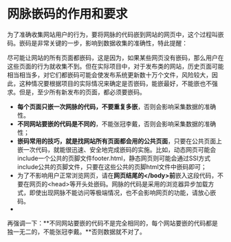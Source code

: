 # 网脉嵌码的作用和要求

为了准确收集网站用户的行为，要将网脉的代码嵌到网站的网页中，这个过程叫嵌码。嵌码是非常关键的一步，影响到数据收集的准确性，特此提醒：

尽可能让网站的所有页面都嵌码，这是因为，如果某些网页没有嵌码，那么用户在这些页面的行为就收集不到。但在实际项目中，对于发布类的网站，历史页面可能相当相当多，对它们都嵌码可能会使发布系统更新数十万个文件，风险较大，因此，这种情况要根据项目的实际情况来确定是否嵌码，能嵌最好，不能嵌也不强求。但是，至少所有新发布的页面，都必须要嵌码。

* **每个页面只嵌一次网脉的代码，不要重复多嵌**，否则会影响采集数据的准确性。
* **不同网站要嵌的代码是不同的**，不能张冠李戴，否则会影响采集数据的准确性；
* **嵌码常用的技巧，就是找网站所有页面都会用的公共页面**，只要在公共页面上嵌一次代码，就能很迅速、安全地完成嵌码的实施。比如，动态网页可能会include一个公共的页脚文件footer.html，静态网页则可能会通过SSI方式include公共的页脚文件，只要在这些公共的页脚html文件中嵌码即可；
* 为了不影响用户正常浏览网页，请在**网页结尾的&lt;/body&gt;前**嵌入这段代码，不要在网页的&lt;head&gt;等开头处嵌码。网脉的代码是采用的浏览器异步加载方式，即使出现网脉不能访问等极端情况，也不会影响网页的功能，请放心嵌码。
* 
再强调一下：**不同网站要嵌的代码不是完全相同的，每个网站要嵌的代码都是独一无二的，不能张冠李戴。**否则数据就不对了。

